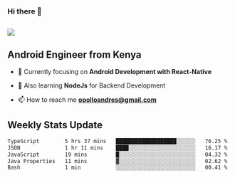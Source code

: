 ### Hi there 👋
<h2 align="left"><img src="https://readme-typing-svg.herokuapp.com?color=000000&lines=I'm+Andrew+Opollo😊;Welcome+to+my+Github😜"> </h2>

## Android Engineer from Kenya


- 🌱 Currently focusing on **Android Development with React-Native**

- 🔭 Also learning **NodeJs** for Backend Development

- 📫 How to reach me **opolloandres@gmail.com**


## Weekly Stats Update
<!--START_SECTION:waka-->

```txt
TypeScript        5 hrs 37 mins   ███████████████████░░░░░░   76.25 %
JSON              1 hr 11 mins    ████░░░░░░░░░░░░░░░░░░░░░   16.17 %
JavaScript        19 mins         █░░░░░░░░░░░░░░░░░░░░░░░░   04.32 %
Java Properties   11 mins         ▓░░░░░░░░░░░░░░░░░░░░░░░░   02.62 %
Bash              1 min           ░░░░░░░░░░░░░░░░░░░░░░░░░   00.41 %
```

<!--END_SECTION:waka-->



